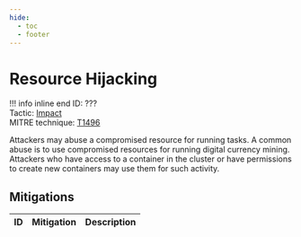 ```yaml
---
hide:
  - toc
  - footer
---
```


# Resource Hijacking

!!! info inline end
    ID: ???<br>
    Tactic: [Impact](../Impact/index.md) <br>
    MITRE technique: [T1496](https://attack.mitre.org/techniques/T1496/)

Attackers may abuse a compromised resource for running tasks. A common abuse is to use compromised resources for running digital currency mining. Attackers who have access to a container in the cluster or have permissions to create new containers may use them for such activity.

## Mitigations

|ID|Mitigation|Description|
|--|----------|-----------|